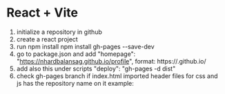 # React + Vite


1. initialize a repository in github
2. create a react project
3. run npm install npm install gh-pages --save-dev
4. go to package.json and add "homepage": "https://nhardbalansag.github.io/profile",
    format: https://<github username>.github.io/<repository name>
5. add also this under scripts "deploy": "gh-pages -d dist"
6. check gh-pages branch if index.html imported header files for css and js has the repository name on it
    example: 
            <script type="module" crossorigin src="/<repository name>/assets/index-sCSJl_wq.js"></script>
            <link rel="stylesheet" crossorigin href="/<repository name>/assets/index-n_ryQ3BS.css">